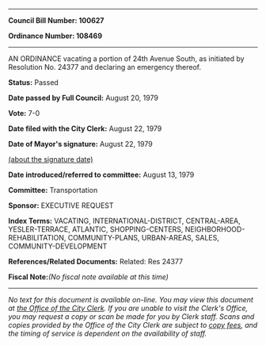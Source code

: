 

********

**Council Bill Number: 100627**
   
**Ordinance Number: 108469**
********

 AN ORDINANCE vacating a portion of 24th Avenue South, as initiated by Resolution No. 24377 and declaring an emergency thereof.

**Status:** Passed
   
**Date passed by Full Council:** August 20, 1979
   
**Vote:** 7-0
   
**Date filed with the City Clerk:** August 22, 1979
   
**Date of Mayor's signature:** August 22, 1979
   
[(about the signature date)](/~public/approvaldate.htm)
   
   
   
**Date introduced/referred to committee:** August 13, 1979
   
**Committee:** Transportation
   
**Sponsor:** EXECUTIVE REQUEST
   
   
**Index Terms:** VACATING, INTERNATIONAL-DISTRICT, CENTRAL-AREA, YESLER-TERRACE, ATLANTIC, SHOPPING-CENTERS, NEIGHBORHOOD-REHABILITATION, COMMUNITY-PLANS, URBAN-AREAS, SALES, COMMUNITY-DEVELOPMENT

**References/Related Documents:** Related: Res 24377

**Fiscal Note:**_(No fiscal note available at this time)_
********

_No text for this document is available on-line. You may view this document at [the Office of the City Clerk](http://www.seattle.gov/leg/clerk/contactUs.htm). If you are unable to visit the Clerk's Office, you may request a copy or scan be made for you by Clerk staff. Scans and copies provided by the Office of the City Clerk are subject to [copy fees](http://clerk.seattle.gov/~public/clerkfees.htm), and the timing of service is dependent on the availability of staff._

